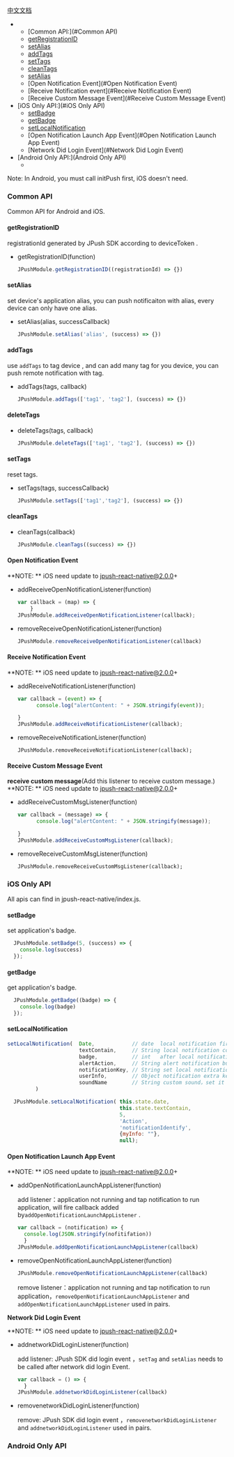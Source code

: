 [中文文档](./APIs_zh.md)

- - [Common API:](#Common API)
  - [getRegistrationID](#getRegistrationID)
  - [setAlias](#setAlias)
  - [addTags](#addTags)
  - [setTags](#setTags)
  - [cleanTags](#cleanTags)
  - [setAlias](#setAlias)
  - [Open Notification Event](#Open Notification Event)
  - [Receive Notification event](#Receive Notification Event)
  - [Receive Custom Message Event](#Receive Custom Message Event)
- [iOS Only API:](#iOS Only API)
  - [setBadge](#setBadge)
  - [getBadge](#getBadge)
  - [setLocalNotification](#setLocalNotification)
  - [Open Notification Launch App Event](#Open Notification Launch App Event)
  - [Network Did Login Event](#Network Did Login Event)
- [Android Only API:](Android Only API)
  - ​

Note: In Android, you must call initPush first, iOS doesn't need.

### Common API

Common API for Android and iOS.
#### getRegistrationID

registrationId generated by JPush SDK according to deviceToken .

- getRegistrationID(function)

  ```javascript
  JPushModule.getRegistrationID((registrationId) => {})
  ```

#### setAlias

set device's application alias, you can push notificaiton with alias, every device can only have one alias.

- setAlias(alias, successCallback)

  ```javascript
  JPushModule.setAlias('alias', (success) => {})
  ```

#### addTags

use `addTags` to tag device , and can add many tag for you device, you can push remote notification with tag.

- addTags(tags, callback)

  ```javascript
  JPushModule.addTags(['tag1', 'tag2'], (success) => {})
  ```

#### deleteTags

- deleteTags(tags, callback)

  ```javascript
  JPushModule.deleteTags(['tag1', 'tag2'], (success) => {})
  ```

#### setTags

reset  tags. 

- setTags(tags, successCallback)

  ```javascript
  JPushModule.setTags(['tag1','tag2'], (success) => {})
  ```


#### cleanTags

- cleanTags(callback)

  ```javascript
  JPushModule.cleanTags((success) => {})
  ```

#### Open Notification Event

**NOTE: ** iOS need update to jpush-react-native@2.0.0+

- addReceiveOpenNotificationListener(function)  

  ```javascript
  var callback = (map) => {
      }
  JPushModule.addReceiveOpenNotificationListener(callback);
  ```

- removeReceiveOpenNotificationListener(function)
  ```javascript
  JPushModule.removeReceiveOpenNotificationListener(callback)
  ```

#### Receive Notification Event
**NOTE: ** iOS need update to jpush-react-native@2.0.0+

- addReceiveNotificationListener(function) 

  ```javascript
  var callback = (event) => {
        console.log("alertContent: " + JSON.stringify(event));

  }
  JPushModule.addReceiveNotificationListener(callback);
  ```

- removeReceiveNotificationListener(function)  

  ```
  JPushModule.removeReceiveNotificationListener(callback);
  ```


#### Receive Custom Message Event
**receive custom message**(Add this listener to receive custom message.)
**NOTE: ** iOS need update to jpush-react-native@2.0.0+
- addReceiveCustomMsgListener(function)  

  ```javascript
  var callback = (message) => {
        console.log("alertContent: " + JSON.stringify(message));

  }
  JPushModule.addReceiveCustomMsgListener(callback);
  ```


- removeReceiveCustomMsgListener(function)

  ```
  JPushModule.removeReceiveCustomMsgListener(callback);
  ```




### iOS Only API

All apis can find in jpush-react-native/index.js.

#### setBadge

set application's badge.

```js
  JPushModule.setBadge(5, (success) => {
    console.log(success)
  });
```

#### getBadge

get application's  badge.

```javascript
  JPushModule.getBadge((badge) => {
    console.log(badge)
  });
```

#### setLocalNotification

```javascript
setLocalNotification(  Date,    		// date  local notification fire data
                       textContain,     // String local notification content
                       badge,           // int   after local notification fire will set application badge
                       alertAction,     // String alert notification button content
                       notificationKey, // String set local notification identify
                       userInfo,   		// Object notification extra key-value
                       soundName   		// String custom sound，set it to null will use defoult sound
         )
```

```javascript
  JPushModule.setLocalNotification( this.state.date, 
                                    this.state.textContain,
                                    5, 
                                    'Action',
                                    'notificationIdentify',
                                    {myInfo: ""},
                                    null);
```

#### Open Notification Launch App Event

**NOTE: ** iOS need update to jpush-react-native@2.0.0+

- addOpenNotificationLaunchAppListener(function) 

  add listener：application not running and tap notification to run application, will fire callback added by`addOpenNotificationLaunchAppListener` .

  ```javascript
  var callback = (notification) => {
  	console.log(JSON.stringify(nofitifation))
    }
  JPushModule.addOpenNotificationLaunchAppListener(callback)
  ```

- removeOpenNotificationLaunchAppListener(function)

  ```javascript
  JPushModule.removeOpenNotificationLaunchAppListener(callback)
  ```

  remove listener：application not running and tap notification to run application，`removeOpenNotificationLaunchAppListener` and `addOpenNotificationLaunchAppListener` used in pairs.

**Network Did Login Event**

**NOTE: ** iOS need update to jpush-react-native@2.0.0+

- addnetworkDidLoginListener(function)

  add listener: JPush SDK did login event ，`setTag` and `setAlias` needs to be called after network did login Event. 

  ```javascript
  var callback = () => {
    }
  JPushModule.addnetworkDidLoginListener(callback)
  ```

- removenetworkDidLoginListener(function)

  remove: JPush SDK did login event ，`removenetworkDidLoginListener` and `addnetworkDidLoginListener` used in pairs.



### Android Only API